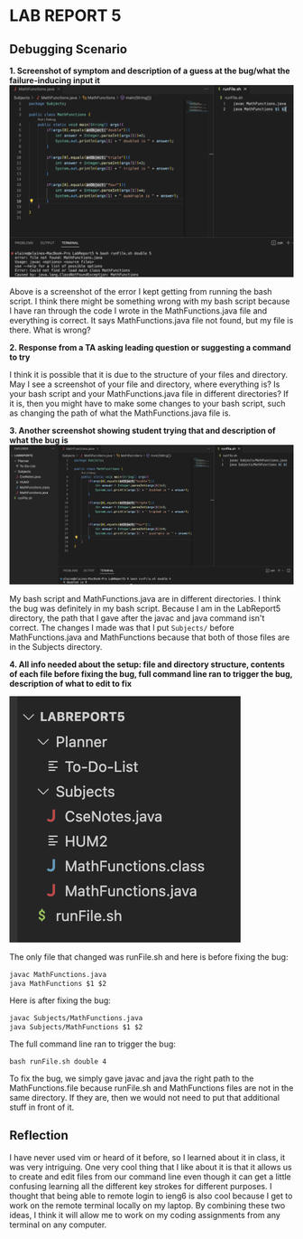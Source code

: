 # LAB REPORT 5
## Debugging Scenario
**1. Screenshot of symptom and description of a guess at the bug/what the failure-inducing input it**
![Image](bug.png)

Above is a screenshot of the error I kept getting from running the bash script. I think there might be something wrong with my bash script because I have ran through the code I wrote in the MathFunctions.java file and everything is correct. It says MathFunctions.java file not found, but my file is there. What is wrong?

**2. Response from a TA asking leading question or suggesting a command to try**


I think it is possible that it is due to the structure of your files and directory. May I see a screenshot of your file and directory, where everything is? Is your bash script and your MathFunctions.java file in different directories? If it is, then you might have to make some changes to your bash script, such as changing the path of what the MathFunctions.java file is.


**3.  Another screenshot showing student trying that and description of what the bug is**
![Image](bugFixed.png)

My bash script and MathFunctions.java are in different directories. I think the bug was definitely in my bash script. Because I am in the LabReport5 directory, the path that I gave after the javac and java command isn't correct. The changes I made was that I put `Subjects/` before MathFunctions.java and MathFunctions because that both of those files are in the Subjects directory.



**4.  All info needed about the setup: file and directory structure, contents of each file before fixing the bug, full command line ran to trigger the bug, description of what to edit to fix**

![Image](fileStructure.png)

The only file that changed was runFile.sh and here is before fixing the bug:
```
javac MathFunctions.java
java MathFunctions $1 $2
```

Here is after fixing the bug:
```
javac Subjects/MathFunctions.java
java Subjects/MathFunctions $1 $2
```

The full command line ran to trigger the bug:
```
bash runFile.sh double 4
```

To fix the bug, we simply gave javac and java the right path to the MathFunctions.file because runFile.sh and MathFunctions files are not in the same directory. If they are, then we would not need to put that additional stuff in front of it.


## Reflection
I have never used vim or heard of it before, so I learned about it in class, it was very intriguing. One very cool thing that I like about it is that it allows us to create and edit files from our command line even though it can get a little confusing learning all the different key strokes for different purposes. I thought that being able to remote login to ieng6 is also cool because I get to work on the remote terminal locally on my laptop. By combining these two ideas, I think it will allow me to work on my coding assignments from any terminal on any computer. 
